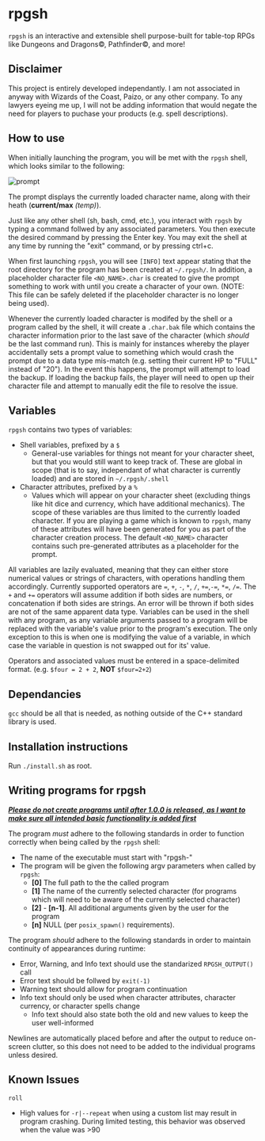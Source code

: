 # rpgsh

`rpgsh` is an interactive and extensible shell purpose-built for table-top RPGs like Dungeons and Dragons©, Pathfinder©, and more!

## Disclaimer

This project is entirely developed independantly. I am not associated in anyway with Wizards of the Coast, Paizo, or any other company. To any lawyers eyeing me up, I will not be adding information that would negate the need for players to puchase your products (e.g. spell descriptions).

## How to use

When initially launching the program, you will be met with the `rpgsh` shell, which looks similar to the following:

![prompt](https://i.imgur.com/XTBgRw9.png)

The prompt displays the currently loaded character name, along with their heath (**current/max** *(temp)*).

Just like any other shell (sh, bash, cmd, etc.), you interact with `rpgsh` by typing a command follwed by any associated parameters. You then execute the desired command by pressing the Enter key. You may exit the shell at any time by running the "exit" command, or by pressing ctrl+c.

When first launching `rpgsh`, you will see `[INFO]` text appear stating that the root directory for the program has been created at `~/.rpgsh/`. In addition, a placeholder character file `<NO_NAME>.char` is created to give the prompt something to work with until you create a character of your own. (NOTE: This file can be safely deleted if the placeholder character is no longer being used).

Whenever the currently loaded character is modifed by the shell or a program called by the shell, it will create a `.char.bak` file which contains the character information prior to the last save of the character (which *should* be the last command run). This is mainly for instances whereby the player accidentally sets a prompt value to something which would crash the prompt due to a data type mis-match (e.g. setting their current HP to "FULL" instead of "20"). In the event this happens, the prompt will attempt to load the backup. If loading the backup fails, the player will need to open up their character file and attempt to manually edit the file to resolve the issue.

## Variables

`rpgsh` contains two types of variables:
 - Shell variables, prefixed by a `$`
   - General-use variables for things not meant for your character sheet, but that you would still want to keep track of. These are global in scope (that is to say, independant of what character is currently loaded) and are stored in `~/.rpgsh/.shell`
 - Character attributes, prefixed by a `%`
   - Values which will appear on your character sheet (excluding things like hit dice and currency, which have additional mechanics). The scope of these variables are thus limited to the currently loaded character. If you are playing a game which is known to `rpgsh`, many of these attributes will have been generated for you as part of the character creation process. The default `<NO_NAME>` character contains such pre-generated attributes as a placeholder for the prompt.

All variables are lazily evaluated, meaning that they can either store numerical values or strings of characters, with operations handling them accordingly. Currently supported operators are `=`, `+`, `-`, `*`, `/`, `+=`,`-=`, `*=`, `/=`. The `+` and `+=` operators will assume addition if both sides are numbers, or concatenation if both sides are strings. An error will be thrown if both sides are not of the same apparent data type. Variables can be used in the shell with any program, as any variable arguments passed to a program will be replaced with the variable's value prior to the program's execution. The only exception to this is when one is modifying the value of a variable, in which case the variable in question is not swapped out for its' value.

Operators and associated values must be entered in a space-delimited format. (e.g. `$four = 2 + 2`, **NOT** `$four=2+2`)

## Dependancies

`gcc` should be all that is needed, as nothing outside of the C++ standard library is used.

## Installation instructions

Run `./install.sh` as root.

## Writing programs for rpgsh

<ins>***Please do not create programs until after 1.0.0 is released, as I want to make sure all intended basic functionality is added first***</ins>

The program *must* adhere to the following standards in order to function correctly when being called by the `rpgsh` shell:
- The name of the executable must start with "rpgsh-"
- The program will be given the following argv parameters when called by `rpgsh`:
  - **[0]** The full path to the the called program
  - **[1]** The name of the currently selected character (for programs which will need to be aware of the currently selected character)
  - **[2]** - **[n-1]**. All additional arguments given by the user for the program
  - **[n]** NULL (per `posix_spawn()` requirements).

The program *should* adhere to the following standards in order to maintain continuity of appearances during runtime:
 - Error, Warning, and Info text should use the standarized `RPGSH_OUTPUT()` call
 - Error text should be follwed by `exit(-1)`
 - Warning text should allow for program continuation
 - Info text should only be used when character attributes, character currency, or character spells change
   - Info text should also state both the old and new values to keep the user well-informed

Newlines are automatically placed before and after the output to reduce on-screen clutter, so this does not need to be added to the individual programs unless desired.

## Known Issues
`roll`
 - High values for `-r|--repeat` when using a custom list may result in program crashing. During limited testing, this behavior was observed when the value was >90
